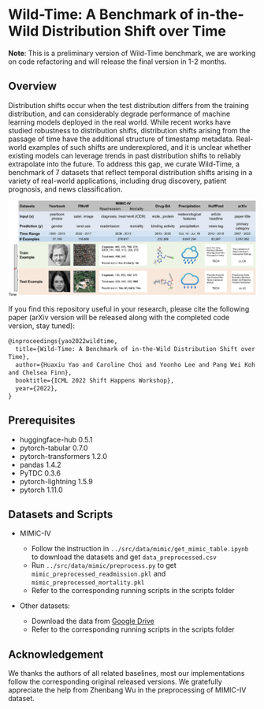 # Wild-Time: A Benchmark of in-the-Wild Distribution Shift over Time

**Note**: This is a preliminary version of Wild-Time benchmark, we are working on code refactoring and will release the final version in 1-2 months.

## Overview
Distribution shifts occur when the test distribution differs from the training distribution, and can considerably degrade performance of machine learning models deployed in the real world. While recent works have studied robustness to distribution shifts, distribution shifts arising from the passage of time have the additional structure of timestamp metadata. Real-world examples of such shifts are underexplored, and it is unclear whether existing models can leverage trends in past distribution shifts to reliably extrapolate into the future. To address this gap, we curate Wild-Time, a benchmark of 7 datasets that reflect temporal distribution shifts arising in a variety of real-world applications, including drug discovery, patient prognosis, and news classification.

![Wild-Time -- Dataset Description](data_description.png)

If you find this repository useful in your research, please cite the following paper (arXiv version will be released along with the completed code version, stay tuned):

```
@inproceedings{yao2022wildtime,
  title={Wild-Time: A Benchmark of in-the-Wild Distribution Shift over Time},
  author={Huaxiu Yao and Caroline Choi and Yoonho Lee and Pang Wei Koh and Chelsea Finn},
  booktitle={ICML 2022 Shift Happens Workshop},
  year={2022},
}
```

## Prerequisites

- huggingface-hub 0.5.1
- pytorch-tabular 0.7.0
- pytorch-transformers 1.2.0
- pandas 1.4.2
- PyTDC 0.3.6
- pytorch-lightning 1.5.9
- pytorch 1.11.0

## Datasets and Scripts


- MIMIC-IV
  - Follow the instruction in `../src/data/mimic/get_mimic_table.ipynb` to download the datasets and get `data_preprocessed.csv`
  - Run `../src/data/mimic/preprocess.py` to get `mimic_preprocessed_readmission.pkl` and `mimic_preprocessed_mortality.pkl`
  - Refer to the corresponding running scripts in the scripts folder

- Other datasets:
  - Download the data from [Google Drive](https://drive.google.com/drive/folders/178Os-zwyJ7yL7aBxcR7Il5_0wwiYYqGl?usp=sharing)
  - Refer to the corresponding running scripts in the scripts folder

## Acknowledgement
We thanks the authors of all related baselines, most our implementations follow the corresponding original released versions. We gratefully appreciate the help from Zhenbang Wu in the preprocessing of MIMIC-IV dataset.
